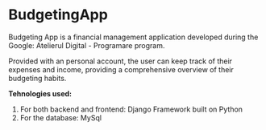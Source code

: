# BudgetingApp
Budgeting App is a financial management application developed during the Google: Atelierul Digital - Programare program.

Provided with an personal account, the user can keep track of their expenses and income, providing a comprehensive overview of their budgeting habits.

**Tehnologies used:** 
1. For both backend and frontend: Django Framework built on Python
2. For the database: MySql


